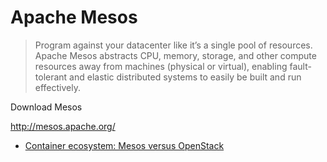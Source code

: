 # Apache Mesos

> Program against your datacenter like it’s a single pool of resources. Apache Mesos abstracts CPU, memory, storage, and other compute resources away from machines (physical or virtual), enabling fault-tolerant and elastic distributed systems to easily be built and run effectively.

Download Mesos

http://mesos.apache.org/

- [Container ecosystem: Mesos versus OpenStack](https://getcarina.com/docs/best-practices/container-ecosystem-mesos-openstack/)